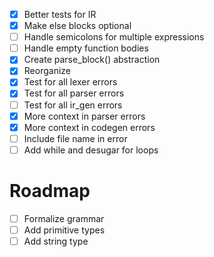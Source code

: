 - [x] Better tests for IR
- [x] Make else blocks optional
- [ ] Handle semicolons for multiple expressions
- [ ] Handle empty function bodies
- [x] Create parse_block() abstraction
- [x] Reorganize
- [x] Test for all lexer errors
- [x] Test for all parser errors
- [ ] Test for all ir_gen errors
- [x] More context in parser errors
- [x] More context in codegen errors
- [ ] Include file name in error
- [ ] Add while and desugar for loops

# Roadmap
- [ ] Formalize grammar
- [ ] Add primitive types
- [ ] Add string type
